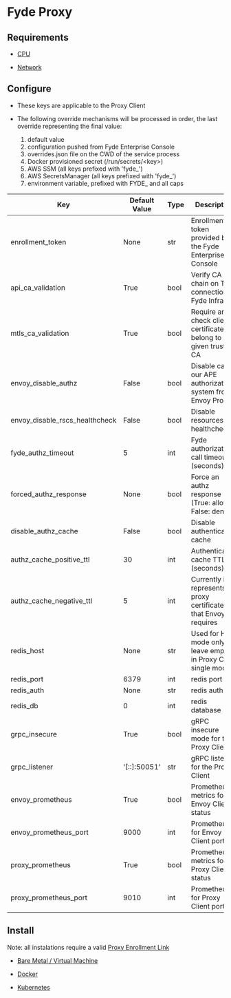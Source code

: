 # Fyde Proxy

## Requirements

- [CPU](proxy/fyde_proxy_req_cpu.md)

- [Network](proxy/fyde_proxy_req_net.md)

## Configure

- These keys are applicable to the Proxy Client

- The following override mechanisms will be processed in order, the last override representing the final value:

  1) default value
  1) configuration pushed from Fyde Enterprise Console
  1) overrides.json file on the CWD of the service process
  1) Docker provisioned secret (/run/secrets/\<key>)
  1) AWS SSM (all keys prefixed with 'fyde_')
  1) AWS SecretsManager (all keys prefixed with 'fyde_')
  1) environment variable, prefixed with FYDE_ and all caps

| Key                       | Default Value | Type  | Description                                                         |
| ------------------------- | ------------- | ----- | ------------------------------------------------------------------- |
| enrollment_token          | None          | str   | Enrollment token provided by the Fyde Enterprise Console            |
| api_ca_validation         | True          | bool  | Verify CA chain on TLS connection to Fyde Infra                     |
| mtls_ca_validation        | True          | bool  | Require and check client certificates belong to a given trusted CA  |
| envoy_disable_authz       | False         | bool  | Disable calling our APE authorization system from Envoy Proxy       |
| envoy_disable_rscs_healthcheck  | False   | bool  | Disable resources healthcheck                                       |
| fyde_authz_timeout        | 5             | int   | Fyde authorization call timeout (seconds)                           |
| forced_authz_response     | None          | bool  | Force an authz response (True: allow, False: denied)                |
| disable_authz_cache       | False         | bool  | Disable authentication cache                                        |
| authz_cache_positive_ttl  | 30            | int   | Authentication cache TTL (seconds)                                  |
| authz_cache_negative_ttl  | 5             | int   | Currently it represents the proxy certificates that Envoy requires  |
| redis_host                | None          | str   | Used for HA mode only, leave empty in Proxy Client single mode      |
| redis_port                | 6379          | int   | redis port                                                          |
| redis_auth                | None          | str   | redis auth key                                                      |
| redis_db                  | 0             | int   | redis database                                                      |
| grpc_insecure             | True          | bool  | gRPC insecure mode for the Proxy Client                             |
| grpc_listener             | '[::]:50051'  | str   | gRPC listener for the Proxy Client                                  |
| envoy_prometheus          | True          | bool  | Prometheus metrics for Envoy Client status                          |
| envoy_prometheus_port     | 9000          | int   | Prometheus for Envoy Client port                                    |
| proxy_prometheus          | True          | bool  | Prometheus metrics for Proxy Client status                          |
| proxy_prometheus_port     | 9010          | int   | Prometheus for Proxy Client port                                    |

## Install

Note: all instalations require a valid [Proxy Enrollment Link](./console/exercises/add_proxy.md#adding-a-proxy)

- [Bare Metal / Virtual Machine](proxy/fyde_proxy_bm_vm.md)

- [Docker](proxy/fyde_proxy_docker.md)

- [Kubernetes](proxy/fyde_proxy_kubernetes.md)
